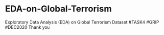 # EDA-on-Global-Terrorism
Exploratory Data Analysis (EDA) on Global Terrorism Dataset #TASK4 #GRIP #DEC2020 Thank you
